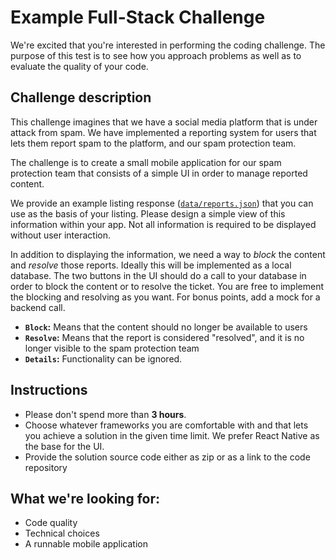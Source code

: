 # Example Full-Stack Challenge

We're excited that you're interested in performing the coding challenge.
The purpose of this test is to see how you approach problems as well as to evaluate the quality of your code.

## Challenge description

This challenge imagines that we have a social media platform that is under attack from spam. We have implemented a reporting system for users that lets them report spam to the platform, and our spam protection team.  

The challenge is to create a small mobile application for our spam protection team that consists of a simple UI in order to manage reported content.

We provide an example listing response ([`data/reports.json`](data/reports.json)) that you can use as the basis of your listing. Please design a simple view of this information within your app. Not all information is required to be displayed without user interaction.

In addition to displaying the information, we need a way to _block_ the content and _resolve_ those reports. Ideally this will be implemented as a local database. The two buttons in the UI should do a call to your database in order to block the content or to resolve the ticket. You are free to implement the blocking and resolving as you want. For bonus points, add a mock for a backend call.


- **`Block`:** Means that the content should no longer be available to users
- **`Resolve`:** Means that the report is considered "resolved", and it is no longer visible to the spam protection team
- **`Details`:** Functionality can be ignored.

## Instructions
- Please don't spend more than **3 hours**.
- Choose whatever frameworks you are comfortable with and that lets you achieve a solution in the given time limit. We prefer React Native as the base for the UI.
- Provide the solution source code either as zip or as a link to the code repository

## What we're looking for:
- Code quality
- Technical choices
- A runnable mobile application
